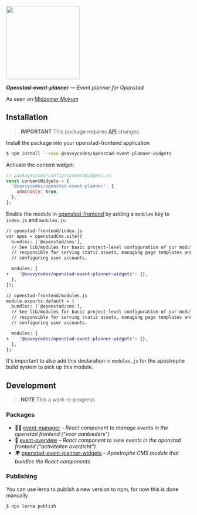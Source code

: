 <img src="https://openstad.org/uploads/attachments/ckf4445v042sbnl3wvq5yxb9y-logo-openstad2-3x.full.png" width="200"/>

_**Openstad-event-planner** — Event planner for Openstad_

As seen on [Midzomer Mokum](https://midzomermokum.nl)

## Installation

> **IMPORTANT** This package requires [API](https://github.com/savvycodes/openstad-api/tree/feat/event-planner) changes.

Install the package into your openstad-frontend application

```sh
$ npm install --save @savvycodes/openstad-event-planner-widgets
```

Activate the content widget:

```js
// packages/cms/config/contentWidgets.js
const contentWidgets = {
  '@savvycodes/openstad-event-planner': {
    adminOnly: true,
  },
};
```

Enable the module in [openstad-frontend](https://github.com/savvycodes/openstad-frontend) by adding a `modules` key to `index.js` and `modules.js`:

```diff
// openstad-frontend/index.js
var apos = openstadCms.site({
  bundles: ['@openstad/cms'],
  // See lib/modules for basic project-level configuration of our modules
  // responsible for serving static assets, managing page templates and
  // configuring user accounts.

  modules: {
+    '@savvycodes/openstad-event-planner-widgets': {},
  },
});

// openstad-frontend/modules.js
module.exports.default = {
  bundles: ['@openstad/cms'],
  // See lib/modules for basic project-level configuration of our modules
  // responsible for serving static assets, managing page templates and
  // configuring user accounts.

  modules: {
+    '@savvycodes/openstad-event-planner-widgets': {},
  },
};
```

It's important to also add this declaration in `modules.js` for the apostrophe build system to pick up this module.

## Development

> **NOTE** This a work-in-progress

### Packages

- 🧑‍💼 [event-manager](packages/event-manager) – _React component to manage events in the openstad frontend ("voor aanbieders")_
- 🎉 [event-overview](packages/event-overview) – _React component to view events in the openstad frontend ("activiteiten overzicht")_
- 🌍 [openstad-event-planner-widgets](packages/openstad-event-planner-widgets) – _Apostrophe CMS module that bundles the React components_

### Publishing

You can use lerna to publish a new version to npm, for now this is done manually

```sh
$ npx lerna publish
```
